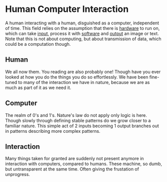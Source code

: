 # Human Computer Interaction

A human interacting with a human, disguished as a computer, independent of time. This field relies on the assumption that there is [hardware](hardware.md) to run on, which can take [input](input.md), process it with [software](software.md) and [output](output.md) an image or text. Note that this is not about computing, but about transmission of data, which could be a computation though. 

## Human

We all now them. You reading are also probably one! Though have you ever looked at how you do the things you do so effortlessly. We have been fine-tuned to many of the interaction we have in nature, because we are as much as part of it as we need it.

## Computer

The realm of 0's and 1's. Nature's law do not apply only logic is here. Though slowly through defining stable patterns do we grow closer to a familiar nature. This simple act of 2 inputs becoming 1 output branches out in patterns describing more complex patterns.

## Interaction

Many things taken for granted are suddenly not present anymore in interaction with computers, compared to humans. These machine, so dumb, but untransparent at the same time. Often giving the frustation of unprogress.

# 
